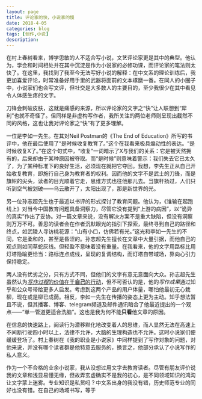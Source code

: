 ```yaml
---
layout: page
title: 评论家的快，小说家的慢
date: 2018-4-05
categories: blog
tags: [创作,小说]
description: 
---
```


在村上春树看来，博学思敏的人不适合写小说，文艺评论家更是其中的典型。他认为，学会和时间相处并在其中沉淀是作为小说家的必修功课，而评论家的笔法则太快了。在这里，我找到了我至今无法写好小说的解释：在中文系的理论训练后，我更加喜爱评论，时常准备好用手里的武器将面前的文本琢磨一番。在同人的小圈子中，小说家们也会写文评，但社交是大多数人的主要目的，至少我很少在其中看见令人体感生疼的文字。

刀锋会刺破皮肤，这就是痛感的来源，所以评论家的文字之“快”让人联想到“犀利”也就不奇怪了。但同样是非虚构写作者，我所关注的两位老师则呈现出截然不同的风格，这也让我对评论家之“快”有了更多理解。

一位是李如一先生。在其对Neil Postman的《The End of Education》所写的书评中，他在最后使用了“是时候收复教育了。”这个在我看来极具煽动性的表达。“是时候收复X了。”在这个句式中，“收复”一词暗示了X与我们的关系：它是被天然拥有的，后来却由于某种原因被夺取。而“是时候”则意味着警示：我们失去它已太久了，为了某种标准下的良好生活，必须现在就把它夺回。我想，李先生正从自己开始收复教育，即施行自己身为教育者的权利。因而他的文字不是武士的刀锋，而是旗帜的尖头，读者的目光顺着它走，思维方式也往他那儿去。当旗杆扬过，人们只听到空气被划破——乌云散开了，太阳出现了，那是新世界的光。

另一位孙志超先生也于最近以书评的形式探讨了教育问题。他认为，《谁输在起跑线上》对当今中国教育问题具备洞察力，尽管它没有提到“上游的病因”，以“诡异的真实”作出了妥协。对一篇文章来说，没有解决方案不是重大缺陷，但没有洞察则万万不可。善思的读者会在作者沉默眼光的指引下探索，最终寻到自己的路径和终点，如武陵人寻访桃花源：“山有小口，仿佛若有光。”这光和李如一先生的不同，它是柔和的，甚至是昏涩的。孙志超先生擅长在文章中大量引据，而他自己的观点则如同草蛇灰线。但轻盈不意味着没有重量。在我看来，他的文字用路标比用灯塔隐喻更恰当：路标连点成线，呈现的复调结构，而灯塔自带域场，靠向心引力保持稳定。

两人没有优劣之分，只有方式不同，但他们的文字有意无意面向大众。孙志超先生虽然认为[*写作过程*的价值在于**自己**的行动](http://mp.weixin.qq.com/s?src=11&timestamp=1523020091&ver=800&signature=8Jmtyr6WoHVcM9fmb4-3kxfIqWJe-HAfUtDJzbHSv4zSVxkfvMvFyIjbYkuw2bkIE04v9NpZ4gmw5h2T5xFgcJGIsCGweWClE5u60ymmONDq*ADBp3fEM0ZJieRxbyeW&new=1)，但不可否认的是，他的*写作成果*通过知乎和公众号带给更多人启发。考虑到这两个产品的用户体量，哪怕他最初无心栽柳，现在或是柳已成荫。相反，李如一先生在传播的姿态上更为主动。知乎想法暂且不说，但其播客、博客、telegram频道及邮件通讯暗合了他最近提出的一个观点——“单一管道更适合洗脑”。这也是我为何不能**只看**他文章的原因。

在信息的快速路上，阅读行为潜移默化地改变着人的思维，而人显然无法在高速上不间断行驶四小时以上，法律不允许，大脑的生理构造也不允许。这时小说家们便缓缓登场了。村上春树在《我的职业是小说家》中同样提到了写作对象的问题，对他来说，并没有哪个读者群是他特意去服务的，换言之，他部分承认了小说写作的私人意义。

作为一个不合格的业余小说家，我从没想过用文字去教育读者。尽管有朋友评价说我的文章和浅显易懂无缘，但故弄玄虚确实不是我的初心，是不同领域知识的鸿沟让文字蒙上迷雾。专业知识是私货吗？中文系出身的我没有错，历史师范专业的同好也没有错。在自己的场域书写，等于




